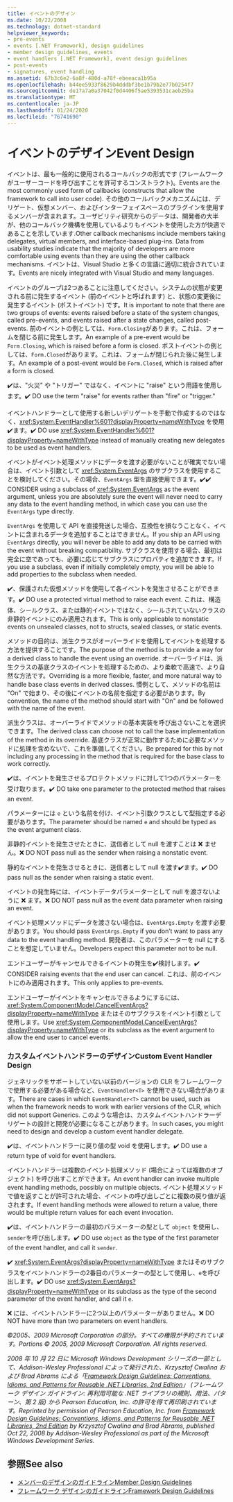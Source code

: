 ```yaml
---
title: イベントのデザイン
ms.date: 10/22/2008
ms.technology: dotnet-standard
helpviewer_keywords:
- pre-events
- events [.NET Framework], design guidelines
- member design guidelines, events
- event handlers [.NET Framework], event design guidelines
- post-events
- signatures, event handling
ms.assetid: 67b3c6e2-6a8f-480d-a78f-ebeeaca1b95a
ms.openlocfilehash: b44ee5933f8629b4dddbf3be1b79b2e77b0254f7
ms.sourcegitcommit: de17a7a0a37042f0d4406f5ae5393531caeb25ba
ms.translationtype: MT
ms.contentlocale: ja-JP
ms.lasthandoff: 01/24/2020
ms.locfileid: "76741690"
---
```

# <a name="event-design"></a><span data-ttu-id="69ba5-102">イベントのデザイン</span><span class="sxs-lookup"><span data-stu-id="69ba5-102">Event Design</span></span>
<span data-ttu-id="69ba5-103">イベントは、最も一般的に使用されるコールバックの形式です (フレームワークがユーザーコードを呼び出すことを許可するコンストラクト)。</span><span class="sxs-lookup"><span data-stu-id="69ba5-103">Events are the most commonly used form of callbacks (constructs that allow the framework to call into user code).</span></span> <span data-ttu-id="69ba5-104">その他のコールバックメカニズムには、デリゲート、仮想メンバー、およびインターフェイスベースのプラグインを使用するメンバーが含まれます。ユーザビリティ研究からのデータは、開発者の大半が、他のコールバック機構を使用しているよりもイベントを使用した方が快適であることを示しています.</span><span class="sxs-lookup"><span data-stu-id="69ba5-104">Other callback mechanisms include members taking delegates, virtual members, and interface-based plug-ins. Data from usability studies indicate that the majority of developers are more comfortable using events than they are using the other callback mechanisms.</span></span> <span data-ttu-id="69ba5-105">イベントは、Visual Studio と多くの言語に適切に統合されています。</span><span class="sxs-lookup"><span data-stu-id="69ba5-105">Events are nicely integrated with Visual Studio and many languages.</span></span>

 <span data-ttu-id="69ba5-106">イベントのグループは2つあることに注意してください。システムの状態が変更される前に発生するイベント (前のイベントと呼ばれます) と、状態の変更後に発生するイベント (ポストイベント) です。</span><span class="sxs-lookup"><span data-stu-id="69ba5-106">It is important to note that there are two groups of events: events raised before a state of the system changes, called pre-events, and events raised after a state changes, called post-events.</span></span> <span data-ttu-id="69ba5-107">前のイベントの例としては、`Form.Closing`があります。これは、フォームを閉じる前に発生します。</span><span class="sxs-lookup"><span data-stu-id="69ba5-107">An example of a pre-event would be `Form.Closing`, which is raised before a form is closed.</span></span> <span data-ttu-id="69ba5-108">ポストイベントの例としては、`Form.Closed`があります。これは、フォームが閉じられた後に発生します。</span><span class="sxs-lookup"><span data-stu-id="69ba5-108">An example of a post-event would be `Form.Closed`, which is raised after a form is closed.</span></span>

 <span data-ttu-id="69ba5-109">✔️は、"火災" や "トリガー" ではなく、イベントに "raise" という用語を使用します。</span><span class="sxs-lookup"><span data-stu-id="69ba5-109">✔️ DO use the term "raise" for events rather than "fire" or "trigger."</span></span>

 <span data-ttu-id="69ba5-110">イベントハンドラーとして使用する新しいデリゲートを手動で作成するのではなく、<xref:System.EventHandler%601?displayProperty=nameWithType> を使用✔️ます。</span><span class="sxs-lookup"><span data-stu-id="69ba5-110">✔️ DO use <xref:System.EventHandler%601?displayProperty=nameWithType> instead of manually creating new delegates to be used as event handlers.</span></span>

 <span data-ttu-id="69ba5-111">イベントがイベント処理メソッドにデータを渡す必要がないことが確実でない場合は、イベント引数として <xref:System.EventArgs> のサブクラスを使用することを検討してください。その場合、`EventArgs` 型を直接使用できます。✔️</span><span class="sxs-lookup"><span data-stu-id="69ba5-111">✔️ CONSIDER using a subclass of <xref:System.EventArgs> as the event argument, unless you are absolutely sure the event will never need to carry any data to the event handling method, in which case you can use the `EventArgs` type directly.</span></span>

 <span data-ttu-id="69ba5-112">`EventArgs` を使用して API を直接発送した場合、互換性を損なうことなく、イベントに含まれるデータを追加することはできません。</span><span class="sxs-lookup"><span data-stu-id="69ba5-112">If you ship an API using `EventArgs` directly, you will never be able to add any data to be carried with the event without breaking compatibility.</span></span> <span data-ttu-id="69ba5-113">サブクラスを使用する場合、最初は完全に空であっても、必要に応じてサブクラスにプロパティを追加できます。</span><span class="sxs-lookup"><span data-stu-id="69ba5-113">If you use a subclass, even if initially completely empty, you will be able to add properties to the subclass when needed.</span></span>

 <span data-ttu-id="69ba5-114">✔️、保護された仮想メソッドを使用して各イベントを発生させることができます。</span><span class="sxs-lookup"><span data-stu-id="69ba5-114">✔️ DO use a protected virtual method to raise each event.</span></span> <span data-ttu-id="69ba5-115">これは、構造体、シールクラス、または静的イベントではなく、シールされていないクラスの非静的イベントにのみ適用されます。</span><span class="sxs-lookup"><span data-stu-id="69ba5-115">This is only applicable to nonstatic events on unsealed classes, not to structs, sealed classes, or static events.</span></span>

 <span data-ttu-id="69ba5-116">メソッドの目的は、派生クラスがオーバーライドを使用してイベントを処理する方法を提供することです。</span><span class="sxs-lookup"><span data-stu-id="69ba5-116">The purpose of the method is to provide a way for a derived class to handle the event using an override.</span></span> <span data-ttu-id="69ba5-117">オーバーライドは、派生クラスの基底クラスのイベントを処理するための、より柔軟で高速で、より自然な方法です。</span><span class="sxs-lookup"><span data-stu-id="69ba5-117">Overriding is a more flexible, faster, and more natural way to handle base class events in derived classes.</span></span> <span data-ttu-id="69ba5-118">慣例として、メソッドの名前は "On" で始まり、その後にイベントの名前を指定する必要があります。</span><span class="sxs-lookup"><span data-stu-id="69ba5-118">By convention, the name of the method should start with "On" and be followed with the name of the event.</span></span>

 <span data-ttu-id="69ba5-119">派生クラスは、オーバーライドでメソッドの基本実装を呼び出さないことを選択できます。</span><span class="sxs-lookup"><span data-stu-id="69ba5-119">The derived class can choose not to call the base implementation of the method in its override.</span></span> <span data-ttu-id="69ba5-120">基底クラスが正常に動作するために必要なメソッドに処理を含めないで、これを準備してください。</span><span class="sxs-lookup"><span data-stu-id="69ba5-120">Be prepared for this by not including any processing in the method that is required for the base class to work correctly.</span></span>

 <span data-ttu-id="69ba5-121">✔️は、イベントを発生させるプロテクトメソッドに対して1つのパラメーターを受け取ります。</span><span class="sxs-lookup"><span data-stu-id="69ba5-121">✔️ DO take one parameter to the protected method that raises an event.</span></span>

 <span data-ttu-id="69ba5-122">パラメーターには `e` という名前を付け、イベント引数クラスとして型指定する必要があります。</span><span class="sxs-lookup"><span data-stu-id="69ba5-122">The parameter should be named `e` and should be typed as the event argument class.</span></span>

 <span data-ttu-id="69ba5-123">非静的イベントを発生させたときに、送信者として null を渡すことは ❌ ません。</span><span class="sxs-lookup"><span data-stu-id="69ba5-123">❌ DO NOT pass null as the sender when raising a nonstatic event.</span></span>

 <span data-ttu-id="69ba5-124">静的なイベントを発生させるときに、送信者として null を渡す✔️ます。</span><span class="sxs-lookup"><span data-stu-id="69ba5-124">✔️ DO pass null as the sender when raising a static event.</span></span>

 <span data-ttu-id="69ba5-125">イベントの発生時には、イベントデータパラメーターとして null を渡さないように ❌ ます。</span><span class="sxs-lookup"><span data-stu-id="69ba5-125">❌ DO NOT pass null as the event data parameter when raising an event.</span></span>

 <span data-ttu-id="69ba5-126">イベント処理メソッドにデータを渡さない場合は、`EventArgs.Empty` を渡す必要があります。</span><span class="sxs-lookup"><span data-stu-id="69ba5-126">You should pass `EventArgs.Empty` if you don’t want to pass any data to the event handling method.</span></span> <span data-ttu-id="69ba5-127">開発者は、このパラメーターを null にすることを想定していません。</span><span class="sxs-lookup"><span data-stu-id="69ba5-127">Developers expect this parameter not to be null.</span></span>

 <span data-ttu-id="69ba5-128">エンドユーザーがキャンセルできるイベントの発生を✔️検討します。</span><span class="sxs-lookup"><span data-stu-id="69ba5-128">✔️ CONSIDER raising events that the end user can cancel.</span></span> <span data-ttu-id="69ba5-129">これは、前のイベントにのみ適用されます。</span><span class="sxs-lookup"><span data-stu-id="69ba5-129">This only applies to pre-events.</span></span>

 <span data-ttu-id="69ba5-130">エンドユーザーがイベントをキャンセルできるようにするには、<xref:System.ComponentModel.CancelEventArgs?displayProperty=nameWithType> またはそのサブクラスをイベント引数として使用します。</span><span class="sxs-lookup"><span data-stu-id="69ba5-130">Use <xref:System.ComponentModel.CancelEventArgs?displayProperty=nameWithType> or its subclass as the event argument to allow the end user to cancel events.</span></span>

### <a name="custom-event-handler-design"></a><span data-ttu-id="69ba5-131">カスタムイベントハンドラーのデザイン</span><span class="sxs-lookup"><span data-stu-id="69ba5-131">Custom Event Handler Design</span></span>
 <span data-ttu-id="69ba5-132">ジェネリックをサポートしていない以前のバージョンの CLR をフレームワークで使用する必要がある場合など、`EventHandler<T>` を使用できない場合があります。</span><span class="sxs-lookup"><span data-stu-id="69ba5-132">There are cases in which `EventHandler<T>` cannot be used, such as when the framework needs to work with earlier versions of the CLR, which did not support Generics.</span></span> <span data-ttu-id="69ba5-133">このような場合は、カスタムイベントハンドラーデリゲートの設計と開発が必要になることがあります。</span><span class="sxs-lookup"><span data-stu-id="69ba5-133">In such cases, you might need to design and develop a custom event handler delegate.</span></span>

 <span data-ttu-id="69ba5-134">✔️は、イベントハンドラーに戻り値の型 void を使用します。</span><span class="sxs-lookup"><span data-stu-id="69ba5-134">✔️ DO use a return type of void for event handlers.</span></span>

 <span data-ttu-id="69ba5-135">イベントハンドラーは複数のイベント処理メソッド (場合によっては複数のオブジェクト) を呼び出すことができます。</span><span class="sxs-lookup"><span data-stu-id="69ba5-135">An event handler can invoke multiple event handling methods, possibly on multiple objects.</span></span> <span data-ttu-id="69ba5-136">イベント処理メソッドで値を返すことが許可された場合、イベントの呼び出しごとに複数の戻り値が返されます。</span><span class="sxs-lookup"><span data-stu-id="69ba5-136">If event handling methods were allowed to return a value, there would be multiple return values for each event invocation.</span></span>

 <span data-ttu-id="69ba5-137">✔️は、イベントハンドラーの最初のパラメーターの型として `object` を使用し、`sender`を呼び出します。</span><span class="sxs-lookup"><span data-stu-id="69ba5-137">✔️ DO use `object` as the type of the first parameter of the event handler, and call it `sender`.</span></span>

 <span data-ttu-id="69ba5-138">✔️ <xref:System.EventArgs?displayProperty=nameWithType> またはそのサブクラスをイベントハンドラーの2番目のパラメーターの型として使用し、`e`を呼び出します。</span><span class="sxs-lookup"><span data-stu-id="69ba5-138">✔️ DO use <xref:System.EventArgs?displayProperty=nameWithType> or its subclass as the type of the second parameter of the event handler, and call it `e`.</span></span>

 <span data-ttu-id="69ba5-139">❌ には、イベントハンドラーに2つ以上のパラメーターがありません。</span><span class="sxs-lookup"><span data-stu-id="69ba5-139">❌ DO NOT have more than two parameters on event handlers.</span></span>

 <span data-ttu-id="69ba5-140">*©2005、2009 Microsoft Corporation の部分。すべての権限が予約されています。*</span><span class="sxs-lookup"><span data-stu-id="69ba5-140">*Portions © 2005, 2009 Microsoft Corporation. All rights reserved.*</span></span>

 <span data-ttu-id="69ba5-141">*2008 年 10 月 22 日に Microsoft Windows Development シリーズの一部として、Addison-Wesley Professional によって発行された、Krzysztof Cwalina および Brad Abrams による「[Framework Design Guidelines: Conventions, Idioms, and Patterns for Reusable .NET Libraries, 2nd Edition](https://www.informit.com/store/framework-design-guidelines-conventions-idioms-and-9780321545619)」 (フレームワーク デザイン ガイドライン: 再利用可能な .NET ライブラリの規則、用法、パターン、第 2 版) から Pearson Education, Inc. の許可を得て再印刷されています。*</span><span class="sxs-lookup"><span data-stu-id="69ba5-141">*Reprinted by permission of Pearson Education, Inc. from [Framework Design Guidelines: Conventions, Idioms, and Patterns for Reusable .NET Libraries, 2nd Edition](https://www.informit.com/store/framework-design-guidelines-conventions-idioms-and-9780321545619) by Krzysztof Cwalina and Brad Abrams, published Oct 22, 2008 by Addison-Wesley Professional as part of the Microsoft Windows Development Series.*</span></span>

## <a name="see-also"></a><span data-ttu-id="69ba5-142">参照</span><span class="sxs-lookup"><span data-stu-id="69ba5-142">See also</span></span>

- [<span data-ttu-id="69ba5-143">メンバーのデザインのガイドライン</span><span class="sxs-lookup"><span data-stu-id="69ba5-143">Member Design Guidelines</span></span>](../../../docs/standard/design-guidelines/member.md)
- [<span data-ttu-id="69ba5-144">フレームワーク デザインのガイドライン</span><span class="sxs-lookup"><span data-stu-id="69ba5-144">Framework Design Guidelines</span></span>](../../../docs/standard/design-guidelines/index.md)
